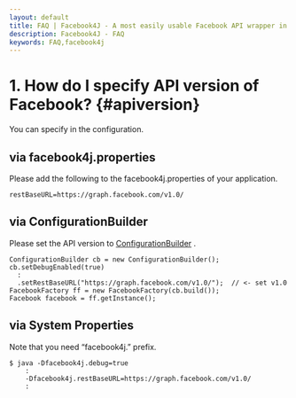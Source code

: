 ```yaml
---
layout: default
title: FAQ | Facebook4J - A most easily usable Facebook API wrapper in Java
description: Facebook4J - FAQ
keywords: FAQ,facebook4j
---
```

# 1. How do I specify API version of Facebook? {#apiversion}

You can specify in the configuration.

## via facebook4j.properties
Please add the following to the facebook4j.properties of your application.

    restBaseURL=https://graph.facebook.com/v1.0/

## via ConfigurationBuilder
Please set the API version to [ConfigurationBuilder](/javadoc/facebook4j/conf/ConfigurationBuilder.html) .

    ConfigurationBuilder cb = new ConfigurationBuilder();
    cb.setDebugEnabled(true)
      :
      .setRestBaseURL("https://graph.facebook.com/v1.0/");  // <- set v1.0
    FacebookFactory ff = new FacebookFactory(cb.build());
    Facebook facebook = ff.getInstance();

## via System Properties
Note that you need “facebook4j.” prefix.

    $ java -Dfacebook4j.debug=true
        :
        -Dfacebook4j.restBaseURL=https://graph.facebook.com/v1.0/
        :
